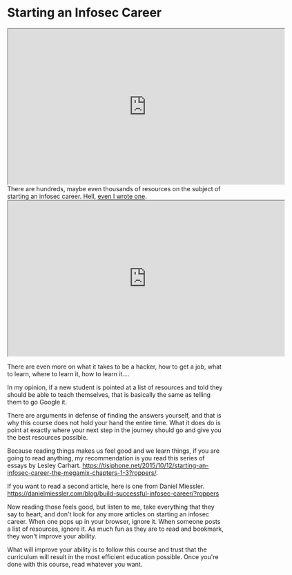 # Starting an Infosec Career

<iframe allowfullscreen height="360" src="https://www.youtube.com/embed/DjRlL9JW-q8?wmode=opaque" width="640"></iframe>There
are hundreds, maybe even thousands of resources on the subject of
starting an infosec career. Hell,
<a href="https://www.hoppersroppers.org/library/breakIntoSecurity.html"
rel="noopener" target="_blank">even I wrote one</a>.

<iframe allowfullscreen height="360" src="https://www.youtube.com/embed/KzoJCTc-3YQ?wmode=opaque" width="640"></iframe>  

There are even more on what it takes to be a hacker, how to get a job,
what to learn, where to learn it, how to learn it....

In my opinion, if a new student is pointed at a list of resources and
told they should be able to teach themselves, that is basically the same
as telling them to go Google it.

There are arguments in defense of finding the answers yourself, and that
is why this course does not hold your hand the entire time. What it does
do is point at exactly where your next step in the journey should go and
give you the best resources possible.

Because reading things makes us feel good and we learn things, if you
are going to read anything, my recommendation is you read this series of
essays by Lesley Carhart. <a
href="https://tisiphone.net/2015/10/12/starting-an-infosec-career-the-megamix-chapters-1-3?roppers/"
rel="noopener"
target="_blank">https://tisiphone.net/2015/10/12/starting-an-infosec-career-the-megamix-chapters-1-3?roppers/</a>.

If you want to read a second article, here is one from Daniel Miessler.
<a
href="https://danielmiessler.com/blog/build-successful-infosec-career/?roppers"
rel="noopener"
target="_blank">https://danielmiessler.com/blog/build-successful-infosec-career/?roppers</a>

Now reading those feels good, but listen to me, take everything that
they say to heart, and don't look for any more articles on starting an
infosec career. When one pops up in your browser, ignore it. When
someone posts a list of resources, ignore it. As much fun as they are to
read and bookmark, they won't improve your ability.

What will improve your ability is to follow this course and trust that
the curriculum will result in the most efficient education possible.
Once you're done with this course, read whatever you want.
